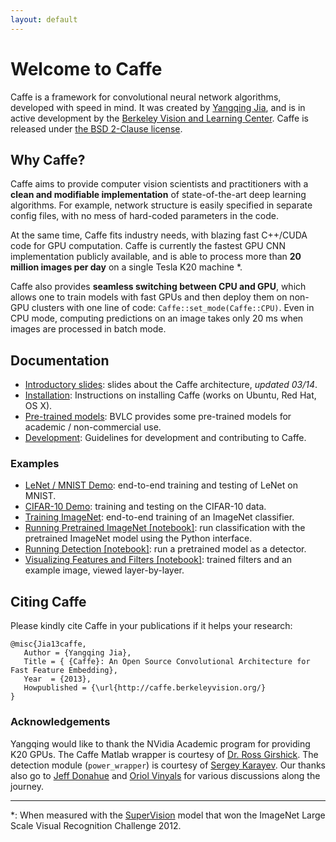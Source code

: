 ```yaml
---
layout: default
---
```

# Welcome to Caffe

Caffe is a framework for convolutional neural network algorithms, developed with speed in mind.
It was created by [Yangqing Jia](http://daggerfs.com), and is in active development by the [Berkeley Vision and Learning Center](http://bvlc.eecs.berkeley.edu).
Caffe is released under [the BSD 2-Clause license](https://github.com/BVLC/caffe/blob/master/LICENSE).

<!-- BVLC hosts a quick [classification demo](http://demo.caffe.berkeleyvision.org/) using Caffe. -->

## Why Caffe?

Caffe aims to provide computer vision scientists and practitioners with a **clean and modifiable implementation** of state-of-the-art deep learning algorithms.
For example, network structure is easily specified in separate config files, with no mess of hard-coded parameters in the code.

At the same time, Caffe fits industry needs, with blazing fast C++/CUDA code for GPU computation.
Caffe is currently the fastest GPU CNN implementation publicly available, and is able to process more than **20 million images per day** on a single Tesla K20 machine \*.

Caffe also provides **seamless switching between CPU and GPU**, which allows one to train models with fast GPUs and then deploy them on non-GPU clusters with one line of code: `Caffe::set_mode(Caffe::CPU)`.
Even in CPU mode, computing predictions on an image takes only 20 ms when images are processed in batch mode.

## Documentation

* [Introductory slides](https://www.dropbox.com/s/10fx16yp5etb8dv/caffe-presentation.pdf): slides about the Caffe architecture, *updated 03/14*.
* [Installation](/installation.html): Instructions on installing Caffe (works on Ubuntu, Red Hat, OS X).
* [Pre-trained models](/getting_pretrained_models.html): BVLC provides some pre-trained models for academic / non-commercial use.
* [Development](/development.html): Guidelines for development and contributing to Caffe.

### Examples

* [LeNet / MNIST Demo](/mnist.html): end-to-end training and testing of LeNet on MNIST.
* [CIFAR-10 Demo](/cifar10.html): training and testing on the CIFAR-10 data.
* [Training ImageNet](/imagenet_training.html): end-to-end training of an ImageNet classifier.
* [Running Pretrained ImageNet \[notebook\]][pretrained_imagenet]: run classification with the pretrained ImageNet model using the Python interface.
* [Running Detection \[notebook\]][imagenet_detection]: run a pretrained model as a detector.
* [Visualizing Features and Filters \[notebook\]][visualizing_filters]: trained filters and an example image, viewed layer-by-layer.

[pretrained_imagenet]:  http://nbviewer.ipython.org/github/BVLC/caffe/blob/master/examples/imagenet_pretrained.ipynb
[imagenet_detection]:   http://nbviewer.ipython.org/github/BVLC/caffe/blob/master/examples/selective_search_demo.ipynb
[visualizing_filters]:  http://nbviewer.ipython.org/github/BVLC/caffe/blob/master/examples/filter_visualization.ipynb

## Citing Caffe

Please kindly cite Caffe in your publications if it helps your research:

    @misc{Jia13caffe,
       Author = {Yangqing Jia},
       Title = { {Caffe}: An Open Source Convolutional Architecture for Fast Feature Embedding},
       Year  = {2013},
       Howpublished = {\url{http://caffe.berkeleyvision.org/}
    }

### Acknowledgements

Yangqing would like to thank the NVidia Academic program for providing K20 GPUs.
The Caffe Matlab wrapper is courtesy of [Dr. Ross Girshick](http://www.cs.berkeley.edu/~rbg/).
The detection module (`power_wrapper`) is courtesy of [Sergey Karayev](http://sergeykarayev.com/).
Our thanks also go to [Jeff Donahue](http://jeffdonahue.com/) and [Oriol Vinyals](http://www1.icsi.berkeley.edu/~vinyals/) for various discussions along the journey.

---

\*: When measured with the [SuperVision](http://www.image-net.org/challenges/LSVRC/2012/supervision.pdf) model that won the ImageNet Large Scale Visual Recognition Challenge 2012.
